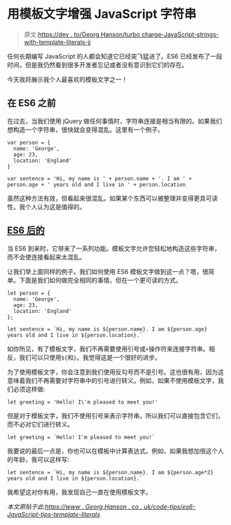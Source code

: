 # 用模板文字增强 JavaScript 字符串

> 原文:[https://dev . to/Georg Hanson/turbo charge-JavaScript-strings-with-template-literals-jj](https://dev.to/georgehanson/turbocharge-javascript-strings-with-template-literals-jj)

任何长期编写 JavaScript 的人都会知道它已经突飞猛进了。ES6 已经发布了一段时间，但是我仍然看到很多开发者忘记或者没有意识到它们的存在。

今天我将展示我个人最喜欢的模板文字之一！

## [](#before-es6)在 ES6 之前

在过去，当我们使用 jQuery 做任何事情时，字符串连接是相当有限的。如果我们想构造一个字符串，很快就会变得混乱。这里有一个例子。

```
var person = {
  name: 'George',
  age: 23,
  location: 'England'
}

var sentence = 'Hi, my name is ' + person.name + '. I am ' + person.age + ' years old and I live in ' + person.location 
```

虽然这种方法有效，但看起来很混乱。如果某个东西可以被整理并变得更具可读性，我个人认为这是值得的。

## [ES6 后的](#after-es6)

当 ES6 到来时，它带来了一系列功能。模板文字允许您轻松地构造这些字符串，而不会使连接看起来太混乱。

让我们举上面同样的例子。我们如何使用 ES6 模板文字做到这一点？嗯，很简单。下面是我们如何做完全相同的事情，但在一个更可读的方式。

```
let person = {
  name: 'George',
  age: 23,
  location: 'England'
};

let sentence = `Hi, my name is ${person.name}. I am ${person.age} years old and I live in ${person.location}.` 
```

如你所见，有了模板文字，我们不再需要使用引号或`+`操作符来连接字符串。相反，我们可以只使用`${`和`}`。我觉得这是一个很好的进步。

为了使用模板文字，你会注意到我们使用反勾号而不是引号。这也很有用，因为这意味着我们不再需要对字符串中的引号进行转义。例如，如果不使用模板文字，我们必须这样做:

```
let greeting = 'Hello! I\'m pleased to meet you!' 
```

但是对于模板文字，我们不使用引号来表示字符串。所以我们可以直接包含它们，而不必对它们进行转义。

```
let greeting = `Hello! I'm pleased to meet you!` 
```

我要说的最后一点是，你也可以在模板中计算表达式。例如，如果我想加倍这个人的年龄，我可以这样写:

```
let sentence = `Hi, my name is ${person.name}. I am ${person.age*2} years old and I live in ${person.location}.` 
```

我希望这对你有用，我发现自己一直在使用模板文字。

*本文原贴于此:[https://www . Georg Hanson . co . uk/code-tips/es6-JavaScript-tips-template-literals](https://www.georgehanson.co.uk/code-tips/es6-javascript-tips-template-literals)*